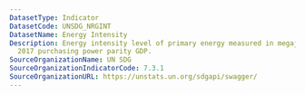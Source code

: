 ```yaml
---
DatasetType: Indicator
DatasetCode: UNSDG_NRGINT
DatasetName: Energy Intensity
Description: Energy intensity level of primary energy measured in megajoules per constant
  2017 purchasing power parity GDP.
SourceOrganizationName: UN SDG
SourceOrganizationIndicatorCode: 7.3.1
SourceOrganizationURL: https://unstats.un.org/sdgapi/swagger/
---
```


